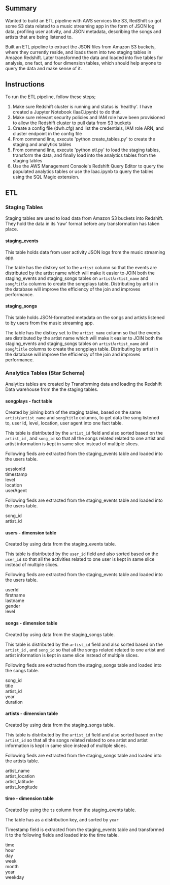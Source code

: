 ## Summary

Wanted to build an ETL pipeline with AWS services like S3, RedShift so got some S3 data related to a music streaming app in the form of JSON log data, profiling user activity, and JSON metadata, describing the songs and artists that are being listened to. 

Built an ETL pipeline to extract the JSON files from Amazon S3 buckets, where they currently reside, and loads them into two staging tables in Amazon Redshift. Later transformed the data and loaded into five tables for analysis, one fact, and four dimension tables, which should help anyone to query the data and make sense of it.


## Instructions

To run the ETL pipeline, follow these steps;

1. Make sure Redshift cluster is running and status is 'healthy'. I have created a Jupyter Notebook (IaaC.ipynb) to do that.
2. Make sure  relevant security policies and IAM role have been provisioned to allow the Redshift cluster to pull data from S3 buckets
3. Create a config file (dwh.cfg) and list the credentials, IAM role ARN, and cluster endpoint in the config file
4. From command line, execute 'python create_tables.py' to create the staging and analytics tables
5. From command line, execute 'python etl.py' to load the staging tables, transform the data, and finally load into the analytics tables from the staging tables
6. Use the AWS Management Console's Redshift Query Editor to query the populated analytics tables or use the Iaac.ipynb to query the tables using the SQL Magic extension.


## ETL

### Staging Tables

Staging tables are used to load data from Amazon S3 buckets into Redshift. They hold the data in its 'raw' format before any transformation has taken place.

#### staging_events

This table holds data from user activity JSON logs from the music streaming app.

The table has the distkey set to the `artist` column so that the events are distributed by the artist name which will make it easier to JOIN both the staging_events and staging_songs tables on `artist`/`artist_name` and `song`/`title` columns to create the songplays table. Distributing by artist in the database will improve the efficiency of the join and improves performance.

#### staging_songs

This table holds JSON-formatted metadata on the songs and artists listened to by users from the music streaming app.

The table has the distkey set to the `artist_name` column so that the events are distributed by the artist name which will make it easier to JOIN both the staging_events and staging_songs tables on `artist`/`artist_name` and `song`/`title` columns to create the songplays table. Distributing by artist in the database will improve the efficiency of the join and improves performance.

### Analytics Tables (Star Schema)

Analytics tables are created by Transforming data and loading the Redshift Data warehouse from the the staging tables.

#### songplays - fact table

Created by joining both of the staging tables, based on the same `artist`/`artist_name` and `song`/`title` columns, to get  data the song listened to, user id, level, location, user agent into one fact table.

This table is distributed by the `artist_id` field and also sorted based on the `artist_id` , and `song_id` so that all the songs related related to one artist and artist information is kept in same slice instead of multiple slices.

Following fieds are extracted from the staging_events table and loaded into the users table.

sessionId    
timestamp     
level     
location     
userAgent     

Following fieds are extracted from the staging_events table and loaded into the users table.

song_id     
artist_id     


#### users - dimension table

Created by using data from the staging_events table.

This table is distributed by the `user_id` field and also sorted based on the `user_id` so that all the activities related to one user is kept in same slice instead of multiple slices.

Following fieds are extracted from the staging_events table and loaded into the users table.

userId     
firstname     
lastname     
gender     
level      


#### songs - dimension table

Created by using data from the staging_songs table.

This table is distributed by the `artist_id` field and also sorted based on the `artist_id` , and `song_id` so that all the songs related related to one artist and artist information is kept in same slice instead of multiple slices.

Following fieds are extracted from the staging_songs table and loaded into the songs table.

song_id     
title     
artist_id      
year     
duration      

#### artists - dimension table

Created by using data from the staging_songs table.

This table is distributed by the `artist_id` field and also sorted based on the `artist_id` so that all the songs related related to one artist and artist information is kept in same slice instead of multiple slices.

Following fieds are extracted from the staging_songs table and loaded into the artists table.

artist_name     
artist_location      
artist_latitude     
artist_longitude     

#### time - dimension table

Created by using the `ts` column from the staging_events table.

The table has as a distribution key, and sorted by `year` 

Timestamp field is extracted from the staging_events table and transformed it to the following fields and loaded into the time table.

time     
hour     
day     
week     
month     
year     
weekday     